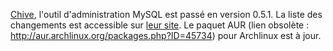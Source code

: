 <!-- title: Chive 0.5.1 -->
<!-- category: Archlinux -->

[Chive](https://launchpad.net/chive), l'outil d'administration MySQL est passé
en version 0.5.1. <!-- more -->La liste des changements est accessible sur [leur
site](https://launchpad.net/chive/+announcements). Le paquet
AUR (lien obsolète : http://aur.archlinux.org/packages.php?ID=45734) pour Archlinux est à jour.
